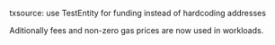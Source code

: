 txsource: use TestEntity for funding instead of hardcoding addresses

Aditionally fees and non-zero gas prices are now used in workloads.
